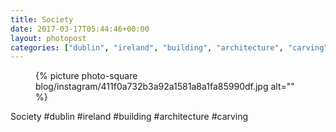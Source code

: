 ```yaml
---
title: Society
date: 2017-03-17T05:44:46+00:00
layout: photopost
categories: ["dublin", "ireland", "building", "architecture", "carving", "photos", "instagram"]
---
```


<figure class="photo photo--square">
  {% picture photo-square blog/instagram/411f0a732b3a92a1581a8a1fa85990df.jpg alt="" %}
</figure>

Society
#dublin #ireland #building #architecture #carving
